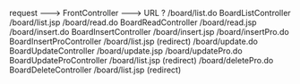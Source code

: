 
request --->   FrontController 
                 ---> URL ?
	/board/list.do	     	BoardListController		    /board/list.jsp
	/board/read.do		    BoardReadController	        /board/read.jsp
	/board/insert.do		BoardInsertController	    /board/insert.jsp
	/board/insertPro.do		BoardInsertProController	/board/list.jsp	(redirect)
	/board/update.do		BoardUpdateController	    /board/update.jsp
	/board/updatePro.do	    BoardUpdateProController	/board/list.jsp	(redirect)
	/board/deletePro.do	    BoardDeleteController	    /board/list.jsp	(redirect)
